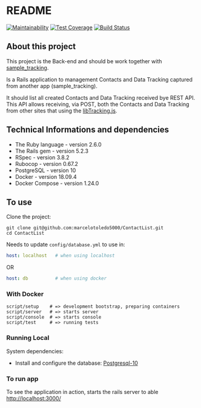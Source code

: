 # README

[![Maintainability][codeclimate-badge-maintainability]][codeclimate-maintainability] [![Test Coverage][codeclimate-badge-coverage]][codeclimate-coverage] [![Build Status][travis-badge]][travis]

## About this project

This project is the Back-end and should be work together with [sample_tracking](https://github.com/marcelotoledo5000/sample_tracking).

Is a Rails application to management Contacts and Data Tracking captured from another app (sample_tracking).

It should list all created Contacts and Data Tracking received bye REST API. This API allows receiving, via POST, both the Contacts and Data Tracking from other sites that using the [libTracking.js](https://github.com/marcelotoledo5000/sample_tracking/blob/master/public/assets/js/libTracking.js).

## Technical Informations and dependencies

* The Ruby language - version 2.6.0
* The Rails gem     - version 5.2.3
* RSpec             - version 3.8.2
* Rubocop           - version 0.67.2
* PostgreSQL        - version 10
* Docker            - version 18.09.4
* Docker Compose    - version 1.24.0

## To use

Clone the project:

``` Shell
git clone git@github.com:marcelotoledo5000/ContactList.git
cd ContactList
```

Needs to update `config/database.yml` to use in:

``` Yaml
host: localhost   # when using localhost
```

OR

``` Yaml
host: db          # when using docker
```

### With Docker

``` Shell
script/setup    # => development bootstrap, preparing containers
script/server   # => starts server
script/console  # => starts console
script/test     # => running tests
```

### Running Local

System dependencies:

* Install and configure the database: [Postgresql-10](https://www.postgresql.org/download/)

### To run app

To see the application in action, starts the rails server to able [http://localhost:3000/](http://localhost:3000.)

[codeclimate-badge-maintainability]: https://api.codeclimate.com/v1/badges/6c7b7281c2b791bb3b95/maintainability
[codeclimate-maintainability]: https://codeclimate.com/github/marcelotoledo5000/ContactList/maintainability

[codeclimate-badge-coverage]: https://api.codeclimate.com/v1/badges/6c7b7281c2b791bb3b95/test_coverage
[codeclimate-coverage]: https://codeclimate.com/github/marcelotoledo5000/ContactList/test_coverage

[travis-badge]: https://travis-ci.com/marcelotoledo5000/ContactList.svg?branch=master
[travis]: https://travis-ci.com/marcelotoledo5000/ContactList
